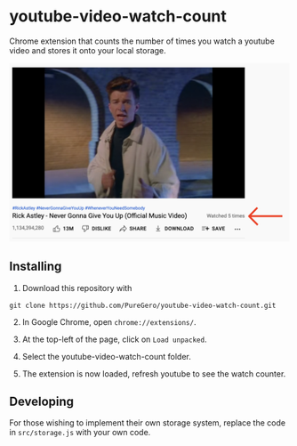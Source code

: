 # youtube-video-watch-count

Chrome extension that counts the number of times you watch a youtube video and
stores it onto your local storage.

![The watch count gui changes](/images/watch-count-gui.png)

## Installing

1. Download this repository with

```
git clone https://github.com/PureGero/youtube-video-watch-count.git
```

2. In Google Chrome, open `chrome://extensions/`.

3. At the top-left of the page, click on `Load unpacked`.

4. Select the youtube-video-watch-count folder.

5. The extension is now loaded, refresh youtube to see the watch counter.

## Developing

For those wishing to implement their own storage system, replace the
code in `src/storage.js` with your own code.